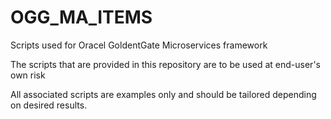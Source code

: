 # OGG_MA_ITEMS
Scripts used for Oracel GoldentGate Microservices framework

The scripts that are provided in this repository are to be used at end-user's own risk

All associated scripts are examples only and should be tailored depending on desired results.
